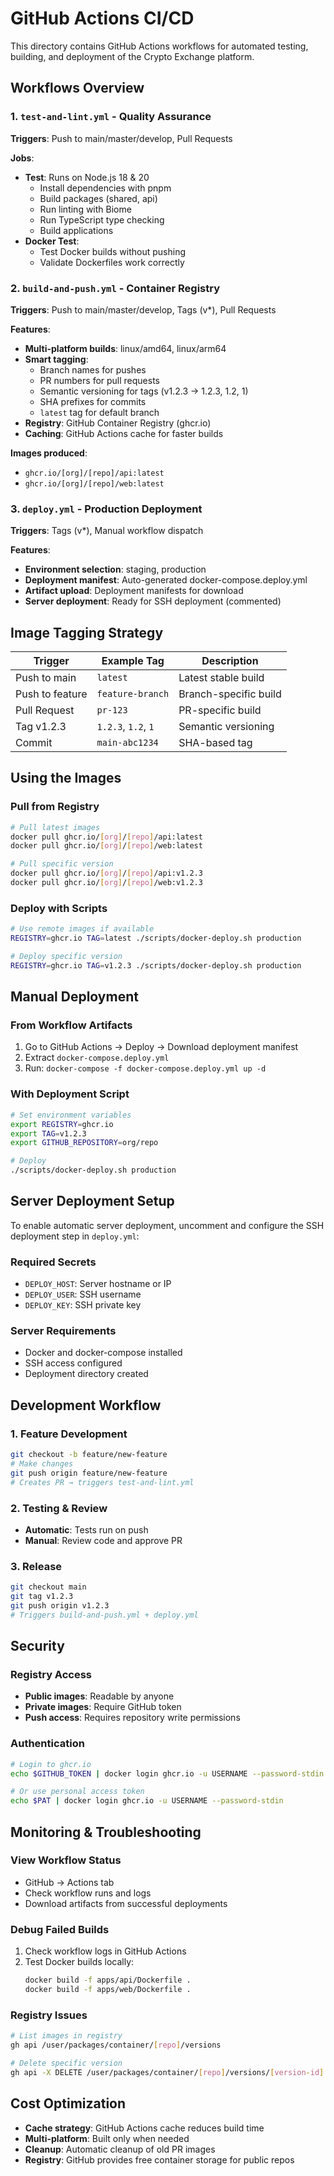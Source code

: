 # GitHub Actions CI/CD

This directory contains GitHub Actions workflows for automated testing, building, and deployment of the Crypto Exchange platform.

## Workflows Overview

### 1. `test-and-lint.yml` - Quality Assurance

**Triggers**: Push to main/master/develop, Pull Requests

**Jobs**:

- **Test**: Runs on Node.js 18 & 20
  - Install dependencies with pnpm
  - Build packages (shared, api)
  - Run linting with Biome
  - Run TypeScript type checking
  - Build applications
- **Docker Test**:
  - Test Docker builds without pushing
  - Validate Dockerfiles work correctly

### 2. `build-and-push.yml` - Container Registry

**Triggers**: Push to main/master/develop, Tags (v\*), Pull Requests

**Features**:

- **Multi-platform builds**: linux/amd64, linux/arm64
- **Smart tagging**:
  - Branch names for pushes
  - PR numbers for pull requests
  - Semantic versioning for tags (v1.2.3 → 1.2.3, 1.2, 1)
  - SHA prefixes for commits
  - `latest` tag for default branch
- **Registry**: GitHub Container Registry (ghcr.io)
- **Caching**: GitHub Actions cache for faster builds

**Images produced**:

- `ghcr.io/[org]/[repo]/api:latest`
- `ghcr.io/[org]/[repo]/web:latest`

### 3. `deploy.yml` - Production Deployment

**Triggers**: Tags (v\*), Manual workflow dispatch

**Features**:

- **Environment selection**: staging, production
- **Deployment manifest**: Auto-generated docker-compose.deploy.yml
- **Artifact upload**: Deployment manifests for download
- **Server deployment**: Ready for SSH deployment (commented)

## Image Tagging Strategy

| Trigger         | Example Tag         | Description           |
| --------------- | ------------------- | --------------------- |
| Push to main    | `latest`            | Latest stable build   |
| Push to feature | `feature-branch`    | Branch-specific build |
| Pull Request    | `pr-123`            | PR-specific build     |
| Tag v1.2.3      | `1.2.3`, `1.2`, `1` | Semantic versioning   |
| Commit          | `main-abc1234`      | SHA-based tag         |

## Using the Images

### Pull from Registry

```bash
# Pull latest images
docker pull ghcr.io/[org]/[repo]/api:latest
docker pull ghcr.io/[org]/[repo]/web:latest

# Pull specific version
docker pull ghcr.io/[org]/[repo]/api:v1.2.3
docker pull ghcr.io/[org]/[repo]/web:v1.2.3
```

### Deploy with Scripts

```bash
# Use remote images if available
REGISTRY=ghcr.io TAG=latest ./scripts/docker-deploy.sh production

# Deploy specific version
REGISTRY=ghcr.io TAG=v1.2.3 ./scripts/docker-deploy.sh production
```

## Manual Deployment

### From Workflow Artifacts

1. Go to GitHub Actions → Deploy → Download deployment manifest
2. Extract `docker-compose.deploy.yml`
3. Run: `docker-compose -f docker-compose.deploy.yml up -d`

### With Deployment Script

```bash
# Set environment variables
export REGISTRY=ghcr.io
export TAG=v1.2.3
export GITHUB_REPOSITORY=org/repo

# Deploy
./scripts/docker-deploy.sh production
```

## Server Deployment Setup

To enable automatic server deployment, uncomment and configure the SSH deployment step in `deploy.yml`:

### Required Secrets

- `DEPLOY_HOST`: Server hostname or IP
- `DEPLOY_USER`: SSH username
- `DEPLOY_KEY`: SSH private key

### Server Requirements

- Docker and docker-compose installed
- SSH access configured
- Deployment directory created

## Development Workflow

### 1. Feature Development

```bash
git checkout -b feature/new-feature
# Make changes
git push origin feature/new-feature
# Creates PR → triggers test-and-lint.yml
```

### 2. Testing & Review

- **Automatic**: Tests run on push
- **Manual**: Review code and approve PR

### 3. Release

```bash
git checkout main
git tag v1.2.3
git push origin v1.2.3
# Triggers build-and-push.yml + deploy.yml
```

## Security

### Registry Access

- **Public images**: Readable by anyone
- **Private images**: Require GitHub token
- **Push access**: Requires repository write permissions

### Authentication

```bash
# Login to ghcr.io
echo $GITHUB_TOKEN | docker login ghcr.io -u USERNAME --password-stdin

# Or use personal access token
echo $PAT | docker login ghcr.io -u USERNAME --password-stdin
```

## Monitoring & Troubleshooting

### View Workflow Status

- GitHub → Actions tab
- Check workflow runs and logs
- Download artifacts from successful deployments

### Debug Failed Builds

1. Check workflow logs in GitHub Actions
2. Test Docker builds locally:
   ```bash
   docker build -f apps/api/Dockerfile .
   docker build -f apps/web/Dockerfile .
   ```

### Registry Issues

```bash
# List images in registry
gh api /user/packages/container/[repo]/versions

# Delete specific version
gh api -X DELETE /user/packages/container/[repo]/versions/[version-id]
```

## Cost Optimization

- **Cache strategy**: GitHub Actions cache reduces build time
- **Multi-platform**: Built only when needed
- **Cleanup**: Automatic cleanup of old PR images
- **Registry**: GitHub provides free container storage for public repos

